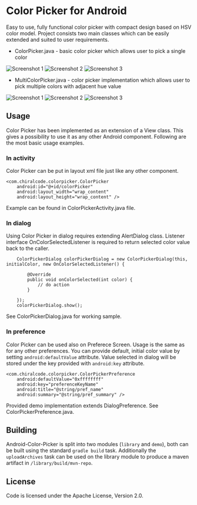 Color Picker for Android
===================================

Easy to use, fully functional color picker with compact design based on HSV color model. Project consists two main classes which can be easily extended and suited to user requirements.

* ColorPicker.java - basic color picker which allows user to pick a single color

![Screenshot 1](http://www.chiralcode.com/colorpicker/base-screen1.png) ![Screenshot 2](http://www.chiralcode.com/colorpicker/base-screen2.png) ![Screenshot 3](http://www.chiralcode.com/colorpicker/base-screen3.png) 

* MultiColorPicker.java - color picker implementation which allows user to pick multiple colors with adjacent hue value

![Screenshot 1](http://www.chiralcode.com/colorpicker/multi-screen1.png) ![Screenshot 2](http://www.chiralcode.com/colorpicker/multi-screen2.png) ![Screenshot 3](http://www.chiralcode.com/colorpicker/multi-screen3.png) 

Usage
-----

Color Picker has been implemented as an extension of a View class. This gives a possibility to use it as any other Android component. Following are the most basic usage examples.

### In activity

Color Picker can be put in layout xml file just like any other component.

    <com.chiralcode.colorpicker.ColorPicker
        android:id="@+id/colorPicker"
        android:layout_width="wrap_content"
        android:layout_height="wrap_content" />
        
Example can be found in ColorPickerActivity.java file.

### In dialog

Using Color Picker in dialog requires extending AlertDialog class. Listener interface OnColorSelectedListener is required to return selected color value back to the caller.

        ColorPickerDialog colorPickerDialog = new ColorPickerDialog(this, initialColor, new OnColorSelectedListener() {

            @Override
            public void onColorSelected(int color) {
                // do action
            }

        });
        colorPickerDialog.show();


See ColorPickerDialog.java for working sample.

### In preference

Color Picker can be used also on Preferece Screen. Usage is the same as for any other preferences. You can provide default, initial color value by setting `android:defaultValue` attribute. Value selected in dialog will be stored under the key provided with `android:key` attribute.

    <com.chiralcode.colorpicker.ColorPickerPreference
        android:defaultValue="0xffffffff"
        android:key="preferenceKeyName"
        android:title="@string/pref_name"
        android:summary="@string/pref_summary" />

Provided demo implementation extends DialogPreference. See ColorPickerPreference.java.

Building
--------

Android-Color-Picker is split into two modules (`library` and `demo`), both can be built using the standard `gradle build` task. Additionally the `uploadArchives` task can be used on the library module to produce a maven artifact in `/library/build/mvn-repo`.

License
-------

Code is licensed under the Apache License, Version 2.0.

